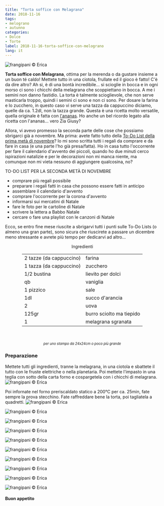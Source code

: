 ```yaml
---
title: "Torta soffice con Melagrana"
date: 2018-11-16
tags:
- melograno
- autunno
categories:
- Dolce
- Torte
label: 2018-11-16-torta-soffice-con-melograno
lang: it
---
```

![](../2018-11-16-torta-soffice-con-melograno/header.jpg "frangipani © Erica")

**Torta soffice con Melagrana**, ottima per la merenda o da gustare insieme a un buon té caldo! Mettete tutto in una ciotola, frullate ed il gioco è fatto! C'è da dire altro? Ah si, è di una bontà incredibile... si scioglie in bocca e in ogni morso ci sono i chicchi della melagrana che scoppiettano in bocca. A me i semini non danno fastidio. La torta è talmente scioglievole, che non serve masticarla troppo, quindi i semini ci sono e non ci sono. Per dosare la farina e lo zucchero, in questo caso vi serve una tazza da cappuccino diciamo, quelle da ca. 1.2dl, non la tazza grande. Questa è una ricetta molto versatile, quella originale è fatta con <a href="https://frangipani.raiano.ch/2015-04-16-torta-all-ananas-sofficissima/" target="_blank">l'ananas</a>. Ho anche un bel ricordo legato alla ricetta con l'ananas... vero Zia Giusy?

Allora, vi avevo promesso la seconda parte delle cose che possiamo sbrigarci già a novembre. Ma prima: avete fatto tutto della <a href="https://frangipani.raiano.ch/2018-11-06-fluffosa-vegana-con-pere-e-cioccolato/" target="_blank">To-Do List della prima metà di novembre</a>? Io mi sono scritta tutti i regali da comprare e da fare in casa (e una parte l'ho già presa/fatta). Ho in casa tutto l'occorrente per fare il calendario d'avvento dei piccoli, quando ho due minuti cerco ispirazioni natalizie e per le decorazioni non mi manca niente, ma comunque non mi vieta nessuno di aggiungere qualcosina, no?

TO-DO LIST PER LA SECONDA METÀ DI NOVEMBRE

- comprare più regali possibile
- preparare i regali fatti in casa che possono essere fatti in anticipo
- assemblare il calendario d'avvento
- comprare l'occorrente per la corona d'avvento
- informarsi sui mercatini di Natale
- fare le foto per le cartoline di Natale
- scrivere la lettera a Babbo Natale
- cercare o fare una playlist con le canzoni di Natale

Ecco, se entro fine mese riuscite a sbrigarvi tutti i punti sulle To-Do Lists (o almeno una gran parte), sono sicura che riuscirete a passare un dicembre meno stressante e avrete più tempo per dedicarvi ad altro...


<div id="wrapper" style="text-align: center">
  <div id="yourdiv" style="display: inline-block;">
    <div class="ingredients" itemscope itemtype="http://schema.org/Recipe">
      <span itemprop="name" style="display:none;">Torta soffice con Melagrana</span>
      <span itemprop="recipeCategory" style="display:none;">Dolce</span>
      <img itemprop="image" style="display:none;" class="ignore-gallery-item" src="../2018-11-16-torta-soffice-con-melograno/header.jpeg"/>
      <span itemprop="author" style="display:none;">Erica Raiano</span>
      <span itemprop="description" style="display:none;">Torta soffice con Melagrana, ottima per la merenda o da gustare insieme a un buon té caldo! Mettete tutto in una ciotola, frullate ed il gioco è fatto!</span>
      <div class="ingredients-title">Ingredienti</div>
      <table>
        <tbody>
          </tr>
          <tr itemprop="recipeIngredient">
            <td>2 tazze (da cappuccino)</td>
            <td>farina</td>
          </tr>
          <tr itemprop="recipeIngredient">
            <td>1 tazza (da cappuccino)</td>
            <td>zucchero</td>
          </tr>
          <tr itemprop="recipeIngredient">
            <td>1/2 bustina</td>
            <td>lievito per dolci</td>
          </tr>
          <tr itemprop="recipeIngredient">
            <td>qb</td>
            <td>vaniglia</td>
          </tr>
          <tr itemprop="recipeIngredient">
            <td>1 pizzico</td>
            <td>sale</td>
          </tr>
          <tr itemprop="recipeIngredient">
            <td>1dl</td>
            <td>succo d'arancia</td>
          </tr>
          <tr itemprop="recipeIngredient">
            <td>2</td>
            <td>uova</td>
          </tr>
          <tr itemprop="recipeIngredient">
            <td>125gr</td>
            <td>burro sciolto ma tiepido</td>
          </tr>
          <tr itemprop="recipeIngredient">
            <td>1</td>
            <td>melagrana sgranata</td>
          </tr>
        </tbody>
      </table>
      <br></br>
      <i class="pull-right" style="font-size: 80%;">per uno stampo da 24x24cm o poco più grande</i>
    </div>
  </div>
</div>


<h3>
  <font color="grey">
    <i class="fa-solid fa-gears"></i>
  </font> Preparazione
</h3>

Mettete tutti gli ingredienti, tranne la melagrana, in una ciotola e sbattete il tutto con le fruste elettriche o nella planetaria. Poi mettete l'impasto in una teglia con sotto della carta forno e cospargetela con i chicchi di melagrana.
![](../2018-11-16-torta-soffice-con-melograno/teglia.jpg "frangipani © Erica")

Poi infornate nel forno preriscaldato statico a 200°C per ca. 25min, fate sempre la prova stecchino. Fate raffreddare bene la torta, poi tagliatela a quadretti.
![](../2018-11-16-torta-soffice-con-melograno/risultato1.jpg "frangipani © Erica")

![](../2018-11-16-torta-soffice-con-melograno/risultato2.jpg "frangipani © Erica")

![](../2018-11-16-torta-soffice-con-melograno/risultato3.jpg "frangipani © Erica")

![](../2018-11-16-torta-soffice-con-melograno/risultato4.jpg "frangipani © Erica")

![](../2018-11-16-torta-soffice-con-melograno/risultato5.jpg "frangipani © Erica")

![](../2018-11-16-torta-soffice-con-melograno/risultato6.jpg "frangipani © Erica")

![](../2018-11-16-torta-soffice-con-melograno/risultato7.jpg "frangipani © Erica")

![](../2018-11-16-torta-soffice-con-melograno/risultato8.jpg "frangipani © Erica")

![](../2018-11-16-torta-soffice-con-melograno/risultato9.jpg "frangipani © Erica")

![](../2018-11-16-torta-soffice-con-melograno/risultato10.jpg "frangipani © Erica")

<h4>Buon appetito
  <font color="red">
    <i class="fa-regular fa-face-smile"></i>
  </font>
</h4>
